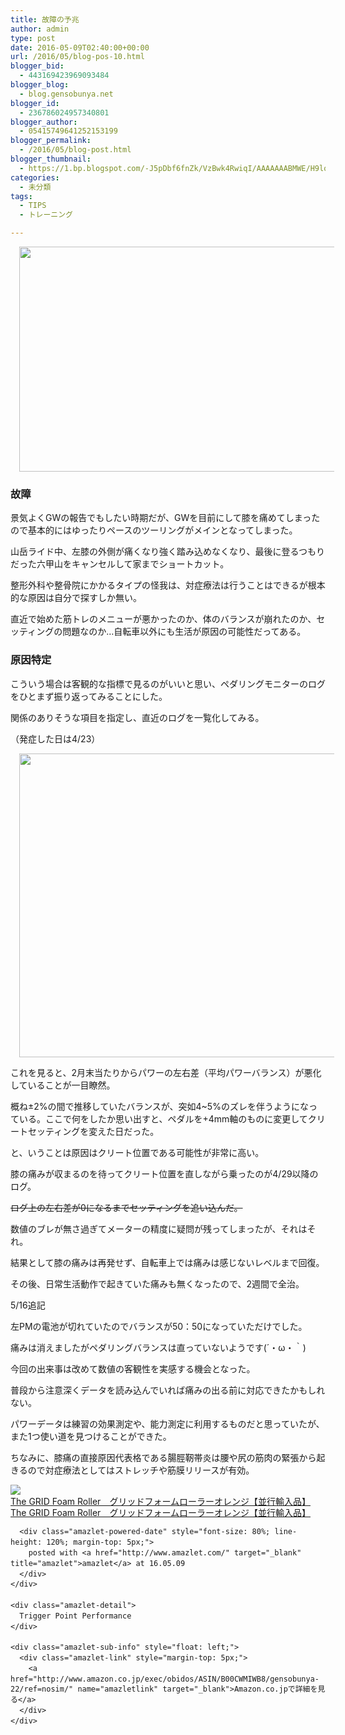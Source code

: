 ```yaml
---
title: 故障の予兆
author: admin
type: post
date: 2016-05-09T02:40:00+00:00
url: /2016/05/blog-pos-10.html
blogger_bid:
  - 443169423969093484
blogger_blog:
  - blog.gensobunya.net
blogger_id:
  - 236786024957340801
blogger_author:
  - 05415749641252153199
blogger_permalink:
  - /2016/05/blog-post.html
blogger_thumbnail:
  - https://1.bp.blogspot.com/-J5pDbf6fnZk/VzBwk4RwiqI/AAAAAAABMWE/H9loV4N5IpI2i4eTn_JYC5i2u_30-Kx2gCLcB/s640/DSC_7419.JPG
categories:
  - 未分類
tags:
  - TIPS
  - トレーニング

---
```

<div class="separator" style="clear: both; text-align: center;">
  <a href="https://1.bp.blogspot.com/-J5pDbf6fnZk/VzBwk4RwiqI/AAAAAAABMWE/H9loV4N5IpI2i4eTn_JYC5i2u_30-Kx2gCLcB/s1600/DSC_7419.JPG" imageanchor="1" style="margin-left: 1em; margin-right: 1em;"><img border="0" height="360" src="https://blog.gensobunya.net/wp-content/uploads/2016/05/DSC_7419.jpg" width="640" /></a>
</div>

### 故障

景気よくGWの報告でもしたい時期だが、GWを目前にして膝を痛めてしまったので基本的にはゆったりペースのツーリングがメインとなってしまった。

山岳ライド中、左膝の外側が痛くなり強く踏み込めなくなり、最後に登るつもりだった六甲山をキャンセルして家までショートカット。

整形外科や整骨院にかかるタイプの怪我は、対症療法は行うことはできるが根本的な原因は自分で探すしか無い。
  
直近で始めた筋トレのメニューが悪かったのか、体のバランスが崩れたのか、セッティングの問題なのか…自転車以外にも生活が原因の可能性だってある。

### 原因特定

こういう場合は客観的な指標で見るのがいいと思い、ペダリングモニターのログをひとまず振り返ってみることにした。

関係のありそうな項目を指定し、直近のログを一覧化してみる。
  
（発症した日は4/23）

<div class="separator" style="clear: both; text-align: center;">
  <a href="https://3.bp.blogspot.com/-B0pdIBDHiTQ/VzBzLBt6M-I/AAAAAAABMWU/V5l4zG8drZodarTPrhm3rdDbgRsdiuBFwCLcB/s1600/FireShot%2BCapture%2B58%2B-%2BCyclo-Sphere%2B_%2BMy%2BWorkouts%2B-%2Bhttps___cyclo-sphere.com_workouts.png" imageanchor="1" style="margin-left: 1em; margin-right: 1em;"><img border="0" height="486" src="https://blog.gensobunya.net/wp-content/uploads/2016/05/FireShotCapture58-Cyclo-Sphere_MyWorkouts-https___cyclo-sphere.com_workouts.png" width="640" /></a>
</div>



<div class="separator" style="clear: both; text-align: center;">
</div>

これを見ると、2月末当たりからパワーの左右差（平均パワーバランス）が悪化していることが一目瞭然。
  
概ね±2%の間で推移していたバランスが、突如4~5%のズレを伴うようになっている。ここで何をしたか思い出すと、ペダルを+4mm軸のものに変更してクリートセッティングを変えた日だった。

と、いうことは原因はクリート位置である可能性が非常に高い。
  
膝の痛みが収まるのを待ってクリート位置を直しながら乗ったのが4/29以降のログ。
  
<strike>ログ上の左右差が0になるまでセッティングを追い込んだ。</strike>

数値のブレが無さ過ぎてメーターの精度に疑問が残ってしまったが、それはそれ。
  
結果として膝の痛みは再発せず、自転車上では痛みは感じないレベルまで回復。
  
その後、日常生活動作で起きていた痛みも無くなったので、2週間で全治。

5/16追記
  
左PMの電池が切れていたのでバランスが50：50になっていただけでした。
  
痛みは消えましたがペダリングバランスは直っていないようです(´・ω・｀)

今回の出来事は改めて数値の客観性を実感する機会となった。
  
普段から注意深くデータを読み込んでいれば痛みの出る前に対応できたかもしれない。
  
パワーデータは練習の効果測定や、能力測定に利用するものだと思っていたが、また1つ使い道を見つけることができた。

ちなみに、膝痛の直接原因代表格である腸脛靭帯炎は腰や尻の筋肉の緊張から起きるので対症療法としてはストレッチや筋膜リリースが有効。

<div class="amazlet-box" style="margin-bottom: 0px;">
  <div class="amazlet-image" style="float: left; margin: 0px 12px 1px 0px;">
    <a href="http://www.amazon.co.jp/exec/obidos/ASIN/B00CWMIWB8/gensobunya-22/ref=nosim/" name="amazletlink" target="_blank"><img alt="The GRID Foam Roller　グリッドフォームローラーオレンジ【並行輸入品】" src="https://images-fe.ssl-images-amazon.com/images/I/419RjtBJYJL._SL160_.jpg" style="border: none;" /></a>
  </div>
  
  <div class="amazlet-info" style="line-height: 120%; margin-bottom: 10px;">
    <div class="amazlet-name" style="line-height: 120%; margin-bottom: 10px;">
      <a href="http://www.amazon.co.jp/exec/obidos/ASIN/B00CWMIWB8/gensobunya-22/ref=nosim/" name="amazletlink" target="_blank">The GRID Foam Roller　グリッドフォームローラーオレンジ【並行輸入品】</a></p> 
      
      <div class="amazlet-powered-date" style="font-size: 80%; line-height: 120%; margin-top: 5px;">
        posted with <a href="http://www.amazlet.com/" target="_blank" title="amazlet">amazlet</a> at 16.05.09
      </div>
    </div>
    
    <div class="amazlet-detail">
      Trigger Point Performance
    </div>
    
    <div class="amazlet-sub-info" style="float: left;">
      <div class="amazlet-link" style="margin-top: 5px;">
        <a href="http://www.amazon.co.jp/exec/obidos/ASIN/B00CWMIWB8/gensobunya-22/ref=nosim/" name="amazletlink" target="_blank">Amazon.co.jpで詳細を見る</a>
      </div>
    </div>
  </div>
  
  <div class="amazlet-footer" style="clear: left;">
  </div>
</div>

<!-- WP QUADS Content Ad Plugin v. 1.6.0 -->

<div class="quads-location quads-ad1" id="quads-ad1" style="float:none;margin:0px;">
  <!-- gensou-cycle_banner2_AdSense3_1x1_as -->
  
  <ins class="adsbygoogle"
     style="display:block"
     data-ad-client="ca-pub-0056151430743709"
     data-ad-slot="4152578227"
     data-ad-format="auto"></ins>
</div>